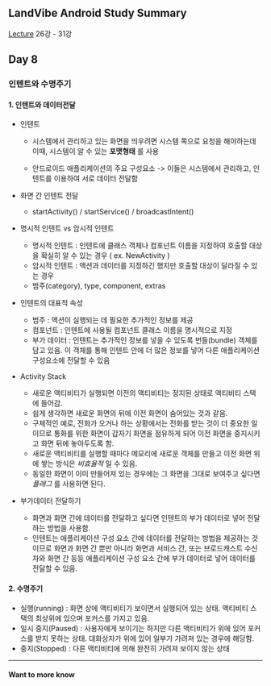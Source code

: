 ## LandVibe Android Study Summary
[Lecture](https://www.inflearn.com/course/do-it-%EC%95%88%EB%93%9C%EB%A1%9C%EC%9D%B4%EB%93%9C-%EC%95%B1-%ED%94%84%EB%A1%9C%EA%B7%B8%EB%9E%98%EB%B0%8D-%EC%95%88%EB%93%9C%EB%A1%9C%EC%9D%B4%EB%93%9C-%EA%B0%95%EC%A2%8C-2/) 26강 - 31강
## Day 8

### 인텐트와 수명주기

#### 1. 인텐트와 데이터전달
* 인텐트
  * 시스템에서 관리하고 있는 화면을 띄우려면 시스템 쪽으로 요청을 해야하는데 이때, 시스템이 알 수 있는 **포맷형태** 를 사용

  * 안드로이드 애플리케이션의 주요 구성요소 -> 이들은 시스템에서 관리하고, 인텐트를 이용하여 서로 데이터 전달함


* 화면 간 인텐트 전달
  * startActivity() / startService() / broadcastIntent()


* 명시적 인텐트 vs 암시적 인텐트
  * 명시적 인텐트 : 인텐트에 클래스 객체나 컴포넌트 이름을 지정하여 호출할 대상을 확실히 알 수 있는 경우 ( ex. NewActivity )
  * 암시적 인텐트 : 액션과 데이터를 지정하긴 했지만 호출할 대상이 달라질 수 있는 경우
  * 범주(category), type, component, extras


* 인텐트의 대표적 속성
  * 범주 : 액션이 실행되는 데 필요한 추가적인 정보를 제공
  * 컴포넌트 : 인텐트에 사용될 컴포넌트 클래스 이름을 명시적으로 지정
  * 부가 데이터 : 인텐트는 추가적인 정보를 넣을 수 있도록 번들(bundle) 객체를 담고 있음. 이 객체를 통해 인텐트 안에 더 많은 정보를 넣어 다른 애플리케이션 구성요소에 전달할 수 있음


* Activity Stack
  * 새로운 액티비티가 실행되면 이전의 액티비티는 정지된 상태로 액티비티 스택에 들어감.
  * 쉽게 생각하면 새로운 화면의 뒤에 이전 화면이 숨어있는 것과 같음.
  * 구체적인 예로, 전화가 오거나 하는 상황에서는 전화를 받는 것이 더 중요한 일이므로 통화를 위한 화면이 갑자기 화면을 점유하게 되어 이전 화면을 중지시키고 화면 뒤에 놓아두도록 함.
  * 새로운 액티비티를 실행할 때마다 메모리에 새로운 객체를 만들고 이전 화면 위에 쌓는 방식은 *비효율적* 일 수 있음.
  * 동일한 화면이 이미 만들어져 있는 경우에는 그 화면을 그대로 보여주고 싶다면 *플래그* 를 사용하면 된다.


* 부가데이터 전달하기
  * 화면과 화면 간에 데이터를 전달하고 싶다면 인텐트의 부가 데이터로 넣어 전달하는 방법을 사용함.
  * 인텐트는 애플리케이션 구성 요소 간에 데이터를 전달하는 방법을 제공하는 것이므로 화면과 화면 간 뿐만 아니라 화면과 서비스 간, 또는 브로드캐스트 수신자와 화면 간 등등 애플리케이션 구성 요소 간에 부가 데이터로 넣어 데이터를 전달할 수 있음.


#### 2. 수명주기
* 실행(running) : 화면 상에 액티비티가 보이면서 실행되어 있는 상태. 액티비티 스택의 최상위에 있으며 포커스를 가지고 있음.
* 일시 중지(Paused) : 사용자에게 보이기는 하지만 다른 액티비티가 위에 있어 포커스를 받지 못하는 상태. 대화상자가 위에 있어 일부가 가려져 있는 경우에 해당함.
* 중지(Stopped) : 다른 액티비티에 의해 완전히 가려져 보이지 않는 상태

--------
#### Want to more know
